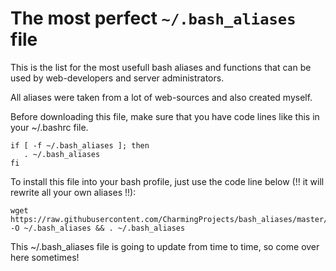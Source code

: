 # The most perfect `~/.bash_aliases` file

This is the list for the most usefull bash aliases and functions that can be used by web-developers and server administrators.
  
  All aliases were taken from a lot of web-sources and also created myself.

  Before downloading this file, make sure that you have code lines like this in your ~/.bashrc file.
    
    if [ -f ~/.bash_aliases ]; then
       . ~/.bash_aliases
    fi 
 
 To install this file into your bash profile, just use the code line below (!! it will rewrite all your own aliases !!):
 
    wget https://raw.githubusercontent.com/CharmingProjects/bash_aliases/master/.bash_aliases -O ~/.bash_aliases && . ~/.bash_aliases
 
 This ~/.bash_aliases file is going to update from time to time, so come over here sometimes!

